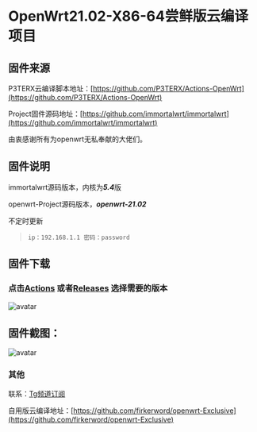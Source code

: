 # OpenWrt21.02-X86-64尝鲜版云编译项目

## 固件来源

P3TERX云编译脚本地址：[https://github.com/P3TERX/Actions-OpenWrt](https://github.com/P3TERX/Actions-OpenWrt)

Project固件源码地址：[https://github.com/immortalwrt/immortalwrt](https://github.com/immortalwrt/immortalwrt)

由衷感谢所有为openwrt无私奉献的大佬们。

## 固件说明

immortalwrt源码版本，内核为***5.4***版

openwrt-Project源码版本，***openwrt-21.02***

不定时更新

> `ip：192.168.1.1 密码：password`

## 固件下载

### 点击[Actions](https://github.com/firkerword/openwrt-Project/actions/workflows/openwrt-Project.yml) 或者[Releases](https://github.com/firkerword/openwrt-Project/releases) 选择需要的版本
![avatar](https://raw.githubusercontent.com/firkerword/openwrt-stable-version/main/boc/c.png)

## 固件截图：
![avatar](https://raw.githubusercontent.com/firkerword/openwrt-Project/main/boc/03.jpg)
### 其他

联系：[Tg频道订阅](https://t.me/zhinengchaoshenzhe)

自用版云编译地址：[https://github.com/firkerword/openwrt-Exclusive](https://github.com/firkerword/openwrt-Exclusive)



